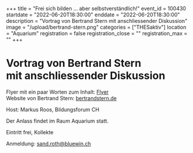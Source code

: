 +++
title = "Frei sich bilden ... aber selbstverständlich!"
event_id = 100430
startdate = "2022-06-20T18:30:00"
enddate = "2022-06-20T18:30:00"
description = "Vortrag von Bertrand Stern mit anschliessender Diskussion"
image = "/upload/bertrand-stern.png"
categories = ["THESaktiv"]
location = "Aquarium"
registration = false
registration_close = ""
registration_max = ""
+++

Vortrag von Bertrand Stern <br />mit anschliessender Diskussion
===

Flyer mit ein paar Worten zum Inhalt: [Flyer](/upload/bertrand-stern_2022-06_flyer.pdf) \
Website von Bertrand Stern: [bertrandstern.de](http://www.bertrandstern.de/)            

Host: Markus Roos, Bildungsforum CH

Der Anlass findet im Raum Aquarium statt.

Eintritt frei, Kollekte

Anmeldung: [sand.roth@bluewin.ch](mailto:sand.roth@bluewin.ch)


